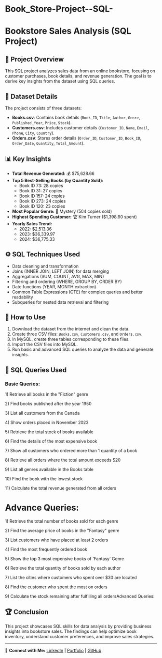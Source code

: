 # Book_Store-Project--SQL-

# Bookstore Sales Analysis (SQL Project)

## 📌 Project Overview

This SQL project analyzes sales data from an online bookstore, focusing on customer purchases, book details, and revenue generation. The goal is to derive key insights from the dataset using SQL queries.

## 📂 Dataset Details

The project consists of three datasets:

- **Books.csv**: Contains book details (`Book_ID`, `Title`, `Author`, `Genre`, `Published_Year`, `Price`, `Stock`).
- **Customers.csv**: Includes customer details (`Customer_ID`, `Name`, `Email`, `Phone`, `City`, `Country`).
- **Orders.csv**: Stores order details (`Order_ID`, `Customer_ID`, `Book_ID`, `Order_Date`, `Quantity`, `Total_Amount`).

## 📊 Key Insights

- **Total Revenue Generated:** 💰 \$75,628.66
- **Top 5 Best-Selling Books (by Quantity Sold):**
  - Book ID 73: 28 copies
  - Book ID 31: 27 copies
  - Book ID 157: 24 copies
  - Book ID 273: 24 copies
  - Book ID 120: 23 copies
- **Most Popular Genre:** 📖 Mystery (504 copies sold)
- **Highest Spending Customer:** 🏆 Kim Turner (\$1,398.90 spent)
- **Yearly Sales Trend:**
  - 2022: \$2,513.36
  - 2023: \$36,339.97
  - 2024: \$36,775.33

## ⚙️ SQL Techniques Used

- Data cleaning and transformation
- Joins (INNER JOIN, LEFT JOIN) for data merging
- Aggregations (SUM, COUNT, AVG, MAX, MIN)
- Filtering and ordering (WHERE, GROUP BY, ORDER BY)
- Date functions (YEAR, MONTH extraction)
- Common Table Expressions (CTE) for complex queries and better readability
- Subqueries for nested data retrieval and filtering

## 🚀 How to Use

1. Download the dataset from the internet and clean the data.
2. Create three CSV files: `Books.csv`, `Customers.csv`, and `Orders.csv`.
3. In MySQL, create three tables corresponding to these files.
4. Import the CSV files into MySQL.
5. Run basic and advanced SQL queries to analyze the data and generate insights.

## 📜 SQL Queries Used

### Basic Queries:

1\) Retrieve all books in the "Fiction" genre

2\) Find books published after the year 1950

3\) List all customers from the Canada

4\) Show orders placed in November 2023

5\) Retrieve the total stock of books available

6\) Find the details of the most expensive book

7\) Show all customers who ordered more than 1 quantity of a book

8\) Retrieve all orders where the total amount exceeds \$20

9\) List all genres available in the Books table

10\) Find the book with the lowest stock

11\) Calculate the total revenue generated from all orders



# **Advance Queries:**



1\) Retrieve the total number of books sold for each genre

2\) Find the average price of books in the "Fantasy" genre

3\) List customers who have placed at least 2 orders

4\) Find the most frequently ordered book

5\) Show the top 3 most expensive books of 'Fantasy' Genre

6\) Retrieve the total quantity of books sold by each author

7\) List the cities where customers who spent over \$30 are located

8\) Find the customer who spent the most on orders

9\) Calculate the stock remaining after fulfilling all ordersAdvanced Queries:

## 🏆 Conclusion

This project showcases SQL skills for data analysis by providing business insights into bookstore sales. The findings can help optimize book inventory, understand customer preferences, and improve sales strategies.

---

📢 **Connect with Me:** [LinkedIn](https://www.linkedin.com/in/sundrammishra55/) | [Portfolio](https://sundrammishra.my.canva.site/) | [GitHub](https://github.com/sundram55)

